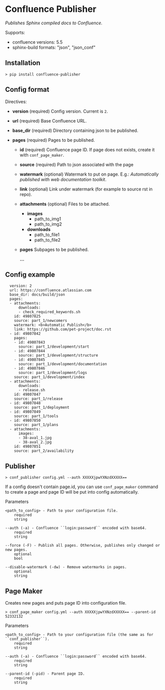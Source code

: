Confluence Publisher
====================
*Publishes Sphinx compiled docs to Confluence.*

Supports:
 - confluence versions: 5.5
 - sphinx-build formats: "json", "json_conf"

Installation
------------

    > pip install confluence-publisher

Config format
-------------

Directives:
- **version** (required) Config version. Current is ``2``.
- **url** (required) Base Confluence URL.
- **base_dir** (required) Directory containing json to be published.
- **pages** (required) Pages to be published.

    - **id** (required)  Confluence page ID. If page does not exists, create it with ``conf_page_maker``.
    - **source** (required)  Path to json associated with the page
    - **watermark** (optional)  Watermark  to put on page. E.g.: *Automatically published with web documentation toolkit*.
    - **link** (optional)  Link under watermark (for example to source rst in repo).
    - **attachments** (optional) Files to be attached.

        - **images**
            - path_to_img1
            - path_to_img2
        - **downloads** 
            - path_to_file1
            - path_to_file2
            
    - **pages** Subpages to be published.

        **...**

Config example
--------------
~~~~~~~~~~
  version: 2
  url: https://confluence.atlassian.com
  base_dir: docs/build/json
  pages:
  - attachments:
      downloads:
      - check_required_keywords.sh
    id: 49807825
    source: part_1/newcomers
    watermark: <b>Automatic Publish</b>
    link: https://github.com/pet-project/doc.rst
  - id: 49807842
    pages:
    - id: 49807843
      source: part_1/development/start
    - id: 49807844
      source: part_1/development/structure
    - id: 49807845
      source: part_1/development/documentation
    - id: 49807846
      source: part_1/development/logs
    source: part_1/development/index
  - attachments:
      downloads:
      - release.sh
    id: 49807847
    source: part_1/release
  - id: 49807848
    source: part_1/deployment
  - id: 49807849
    source: part_1/tools
  - id: 49807850
    source: part_1/plans
  - attachments:
      images:
      - 38-aval_1.jpg
      - 38-aval_2.jpg
    id: 49807851
    source: part_2/availability
~~~~~~~~~~

Publisher
---------

    > conf_publisher config.yml --auth XXXXXjpwYXNzdXXXXX==

If a config doesn't contain page.id, you can use ``conf_page_maker`` command to create a page and page ID will be put into config automatically.

Parameters
~~~~~~~~~~
<path_to_config> - Path to your configuration file.
    required
    string
    
--auth (-a) - Confluence ``login:password`` encoded with base64.
    required
    string
    
--force (-F) - Publish all pages. Otherwise, publishes only changed or new pages.
    optional
    bool
    
--disable-watermark (-dw) - Remove watermarks in pages.
    optional
    string
~~~~~~~~~~

Page Maker
----------
Creates new pages and puts page ID into configuration file.

    > conf_page_maker config.yml --auth XXXXXjpwYXNzdXXXXX== --parent-id 52332132

Parameters
~~~~~~~~~~
<path_to_config> - Path to your configuration file (the same as for ``conf_publisher``).
    required
    string
    
--auth (-a) - Confluence ``login:password`` encoded with base64.
    required
    string

--parent-id (-pid) - Parent page ID.
    required
    string
~~~~~~~~~~
